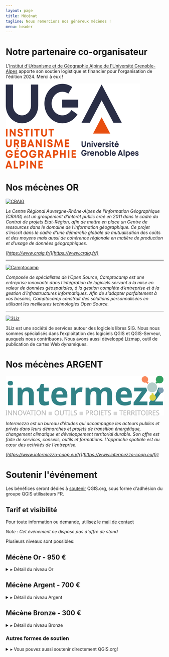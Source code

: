```yaml
---
layout: page
title: Mécénat
tagline: Nous remercions nos généreux mécènes !
menu: header
---
```



# Notre partenaire co-organisateur

L'[Institut d'Urbanisme et de Géographie Alpine de l'Université Grenoble-Alpes](https://iuga.univ-grenoble-alpes.fr/fr/) apporte son soutien logistique et financier pour l'organisation de l'édition 2024. Merci à eux !

[![UGA](/images/logo_UFR_IUGA_couleur_2020.svg)](https://iuga.univ-grenoble-alpes.fr/fr/)



<!-- Le Centre Régional Auvergne-Rhöne-Alpes de l'Information Géographique (CRAIG) renouvelle son partenariat et nous apporte son soutien logistique et financier cette année. Merci à eux !

[![CRAIG](/images/logo-craig.svg)](https://www.craig.fr)


_Le Centre Régional Auvergne-Rhône-Alpes de l'Information Géographique (CRAIG) est un groupement d'intérêt public créé en 2011 dans le cadre du Contrat de projets Etat-Région, afin de mettre en place un Centre de ressources dans le domaine de l'information géographique. Ce projet s'inscrit dans le cadre d'une démarche globale de mutualisation des coûts et des moyens mais aussi de cohérence régionale en matière de production et d'usage de données géographiques._

_[https://www.craig.fr/](https://www.craig.fr/)_ -->

<!--
---

# Nos partenaires techniques

Pour la diffusion des ateliers et des conféences, l'organisation s'appuie sur deux partenaires techniques, [FAImaison](https://www.faimaison.net/) pour l'instance Big Blue Button  et [Kintésens-prod.](https://k-prod.fr/) pour la diffusion des conférences en direct.

[![FAImaison](/images/faimaison.png)](https://www.faimaison.net/) [![K-prod](/images/k-prod.png)](https://k-prod.fr/) 

-->

# Nos mécènes OR

[![CRAIG](/images/logo-craig.svg)](https://www.craig.fr)


_Le Centre Régional Auvergne-Rhône-Alpes de l'Information Géographique (CRAIG) est un groupement d'intérêt public créé en 2011 dans le cadre du Contrat de projets Etat-Région, afin de mettre en place un Centre de ressources dans le domaine de l'information géographique. Ce projet s'inscrit dans le cadre d'une démarche globale de mutualisation des coûts et des moyens mais aussi de cohérence régionale en matière de production et d'usage de données géographiques._

_[https://www.craig.fr/](https://www.craig.fr/)_ 

---

[![Camptocamp](/images/camptocamp.png)](https://www.camptocamp.com/)

_Composée de spécialistes de l’Open Source, Camptocamp est une entreprise innovante dans l’intégration de logiciels servant à la mise en valeur de données géospatiales, à la gestion complète d’entreprise et à la gestion d’infrastructures informatiques. Afin de s’adapter parfaitement à vos besoins, Camptocamp construit des solutions personnalisées en utilisant les meilleures technologies Open Source._

---

[![3Liz](/images/3liz.png)](https://www.3liz.com/)

3Liz est une société de services autour des logiciels libres SIG. Nous nous sommes spécialisés dans l’exploitation des logiciels QGIS et QGIS-Serveur, auxquels nous contribuons. Nous avons aussi développé Lizmap, outil de publication de cartes Web dynamiques.

<!-- ---

[![Hytech-imaging](/images/hytech-imaging.png)](https://hytech-imaging.fr/)

Créée en 2016, Hytech-imaging contribue au développement des usages de l'imagerie spectrale pour la connaissance et le suivi de l’environnement. Hytech-imaging propose des services et une expertise tout au long de la chaîne de valeur de l’imagerie spectrale, depuis l’acquisition ou la collecte d’images, jusqu’à l’intégration et le déploiement de solutions logicielles, en passant par le traitement automatique d’images et l’extraction d’informations utiles pour vos besoins. D'abord spécialisé dans les applications thématiques maritimes et côtières, Hytech-imaging accompagne désormais ses clients sur d'autres thématiques telles l’archéologie ou l’agronomie. Hytech-imaging intègre QGIS à ses solutions, à la fois comme interface utilisateur de ses chaînes de traitement (QGIS Desktop + extension) et comme distributeur de ses productions (QGIS Server).

---

[![Oslandia](/images/oslandia_rectangle.png)](http://oslandia.com/fr/home/)

Oslandia est une ENL (Entreprise du Numérique Libre) française spécialisée en systèmes d’information géographique (SIG) Open Source, et particulièrement en bases de données spatiales, Web Services OGC et SIG bureautiques. Oslandia, avec deux core committers QGIS, est une des sociétés les plus actives dans le développement de cet outil SIG bureautique. Oslandia propose une offre de service complète : conseil, audit, développement, support, formation.

---

[![SOPRECO](/images/sopreco.svg)](https://www.sopreco-morteau.com)

Depuis plus de 20 ans, SOPRECO apporte des solutions de détection de réseaux, de contrôle des réseaux d’assainissement, de photogrammétrie et de géoréférencement pour les collectivités, les industries et les entreprises de travaux publics. Multicarte, nous proposons un large panel d’activités complémentaires et apportons ainsi une solution globale à nos clients : acquisition, traitement, analyse et restitution de la donnée spatiale sont au cœur de notre métier. -->


# Nos mécènes ARGENT

[![InterMezzo](/images/logo-intermezzo.svg)](https://www.intermezzo-coop.eu/fr)

_Intermezzo est un bureau d’études qui accompagne les acteurs publics et privés dans leurs démarches et projets de transition énergétique, changement climatique et développement territorial durable. Son offre est faite de services, conseils, outils et formations. L'approche spatiale est au cœur des activités de l'entreprise._

_[https://www.intermezzo-coop.eu/fr](https://www.intermezzo-coop.eu/fr)_

<!-- [![IDGeo](/images/idgeo.png)](https://www.idgeo.fr) -->

<!--
Créé en septembre 2013 sur le modèle d’une SCOP (Société Coopérative de Production à responsabilité limitée), IDGEO est un centre de formation professionnelle et de conseil spécialisé dans le secteur des technologies spatiales et plus particulièrement de la géomatique et de la télédétection. Les formations dispensées par IDGEO permettent de répondre à un projet de montée en compétences, de reconversion ou de réinsertion professionnelle. Qu’elles soient courtes (de 1 à 5 jours), sur mesure ou certifiantes (titre professionnel “technicien supérieur en SIG” et certificat de qualification professionnelle “Géomaticien”), elles portent sur les grandes problématiques du domaine (SIG bureautiques, modélisation, création et gestion de bases de données, télédétection, webmapping, applications spatiales) et privilégient les solutions Open Source.



---

[![Azimut](/images/azimut.png)](https://www.azimut.fr/)

[![Hytech-imaging](/images/hytech-imaging.png)](https://hytech-imaging.fr/)

-->
<!-- # Nos partenaires communication -->
<!---->
<!-- [![GeoRezo](/images/georezo.png)](https://www.georezo.net/) -->


# Soutenir l'événement


Les bénéfices seront dédiés à [soutenir](https://www.qgis.org/fr/site/getinvolved/governance/sustaining_members/sustaining_members.html#how-can-you-support-the-qgis-development) QGIS.org, sous forme d'adhésion du groupe QGIS utilisateurs FR.

<!-- Les modalités de soutien sont définies ci-après.  -->

## Tarif et visibilité


Pour toute information ou demande, utilisez le <a href="mailto:contact-project+osgeo-fr-journees-qgis-2024@incoming.gitlab.com">mail de contact</a>

_Note : Cet évènement ne dispose pas d'offre de stand_

Plusieurs niveaux sont possibles:

## Mécène Or - 950 €

<details>
    <summary>▸ Détail du niveau Or</summary><p>

<ul style="padding-left:40px">
    <ul style="padding-left:40px">
        <li>Deux inscriptions incluses pour la journée de conférences</li>
        <li>Logo et citation pendant l'événement (écran d'accueil)</li>
        <li>Possibilité d'apporter un Kakemono sur la scène de la conférence plénière et un autre dans le hall</li>
        <li>Logo, lien et présentation de l'organisme sur le site web</li>
        <li>Logo, lien et courte présentation sur le programme</li>
        <li>Citation dans les communications sur les réseaux sociaux</li>
        <li>Espace pour déposer vos flyers et goodies dans le hall</li>
        <li>Maintien du logo et du lien vers l'organisme sur la page du site de l'événement "<a href="z50_archive.html">Archives</a>"</li>
    </ul>
</ul>
</p>
</details>


## Mécène Argent - 700 €

<details><summary>▸ Détail du niveau Argent</summary><p>

<ul style="padding-left:40px">
    <ul style="padding-left:40px">
        <li>Une inscription incluse pour la journée de conférences</li>
        <li>Logo pendant l'évènement (deuxième page d'écran) </li>
        <li>Logo, lien et présentation de l'organisme sur le site web</li>
        <li>Logo, lien et courte présentation sur le programme</li>
        <li>Espace pour déposer vos flyers et goodies dans le hall</li>
        <li>Maintien du logo et du lien vers l'organisme sur la page du site de l'événement "<a href="z50_archive.html">Archives</a>"</li>
    </ul>
</ul>
</p></details>

## Mécène Bronze - 300 €

<details><summary>▸ Détail du niveau Bronze</summary><p>

<ul style="padding-left:40px">
    <li>Pas de limite</li>
    <ul style="padding-left:40px">
        <li>Logo et lien sur le site web</li>
        <li>Maintien du logo et du lien vers l'organisme sur la page du site de l'événement "<a href="z50_archive.html">Archives</a>"</li>
    </ul>
</ul>

</p></details>


### Autres formes de soutien

<details><summary>▸ Vous pouvez aussi soutenir directement QGIS.org!</summary><p>

<p><a href="https://www.qgis.org">QGIS.org</a> est l’association internationale qui gère les fonds issus des dons et sponsoring directs autour de QGIS. L’OSGEO-fr héberge le <a href="http://osgeo.asso.fr/content/project/qgis-user-fr/">groupe utilisateur QGIS Fr</a> qui est affilié à QGIS.org.</p>

<p>Une donation ou un sponsoring direct à QGIS.org permet de financer :</p>
<ul>
  <li>des développeurs pour des tâches de maintenance à chaque version</li>
  <li>les serveurs et maintenances associées</li>
  <li>les rencontres communautaires QGIS internationales</li>
</ul>

<p>Pour contribuer, c’est</p>

<ul>
  <li>
    <p>par ici <a href="https://www.qgis.org/fr/site/getinvolved/donations.html">https://www.qgis.org/fr/site/getinvolved/donations.html</a></p>
  </li>
  <li>
    <p>ou encore en achetant t-shirt, mug ou autres goodies sur le <a href="https://shop.spreadshirt.net/qgis/">shop</a></p>
  </li>
</ul>

<p><strong>Note:</strong> Ces dons sont indépendants de l’organisation des journées QGIS Francophones.</p>

</p></details>
